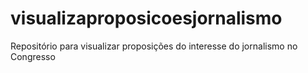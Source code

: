 # visualizaproposicoesjornalismo
Repositório para visualizar proposições do interesse do jornalismo no Congresso

